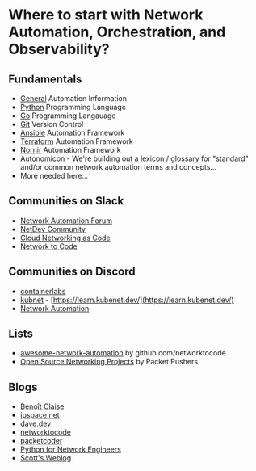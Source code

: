 # Where to start with Network Automation, Orchestration, and Observability?

## Fundamentals
* [General](learning_materials/general.md) Automation Information
* [Python](learning_materials/python.md) Programming Language
* [Go](learning_materials/go.md) Programming Langauage
* [Git](learning_materials/git.md) Version Control
* [Ansible](learning_materials/ansible.md) Automation Framework
* [Terraform](learning_materials/terraform.md) Automation Framework
* [Nornir](learning_materials/nornir.md) Automation Framework
* [Autonomicon](https://autonomicon.networkautomation.forum/) - We're building out a lexicon / glossary for "standard" and/or common network automation terms and concepts...
* More needed here...


## Communities on Slack
* [Network Automation Forum](https://join.slack.com/t/networkautoma-prb3593/shared_invite/zt-25rdfdmyf-qYoYgXEEMs7h_aqwC79Abg)
* [NetDev Community](https://join.slack.com/t/netdev-community/shared_invite/zt-2c735ssis-OClIilW0~P4wll2OXW4rsw)
* [Cloud Networking as Code](https://join.slack.com/t/cloud-network-as-code/shared_invite/zt-2c9xkvt1w-0BpC_wLNPFnjfLGVx7Em_A)
* [Network to Code](https://networktocode.slack.com)


## Communities on Discord
* [containerlabs](https://discord.gg/vAyddtaEV9)
* [kubnet](https://discord.gg/za6eHg3G) - [https://learn.kubenet.dev/](https://learn.kubenet.dev/)
* [Network Automation](https://discord.gg/FmTcbt2F)


## Lists
* [awesome-network-automation](https://github.com/networktocode/awesome-network-automation) by github.com/networktocode
* [Open Source Networking Projects](https://packetpushers.net/blog/open-source-networking-projects/) by Packet Pushers


## Blogs
* [Benoît Claise](https://www.claise.be/)
* [ipspace.net](https://blog.ipspace.net/tag/automation.html)
* [dave.dev](https://dave.dev/)
* [networktocode](https://blog.networktocode.com/)
* [packetcoder](https://www.packetcoders.io/tag/blog/)
* [Python for Network Engineers](https://pynet.twb-tech.com/blog/)
* [Scott's Weblog](https://blog.scottlowe.org/)
